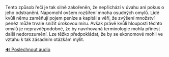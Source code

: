 
Tento způsob řeči je tak silně zakořeněn, že nepřichází v úvahu ani pokus o jeho odstranění. Napomohl ovšem rozšíření mnoha osudných omylů. Lidé kvůli němu zaměňují pojem peníze a kapitál a věří, že zvýšení množství peněz může trvale snížit úrokovou míru. Avšak právě kvůli hlouposti těchto omylů je nepravděpodobné, že by navrhovaná terminologie mohla přinést další nedorozumění. Lze těžko předpokládat, že by se ekonomové mohli ve vztahu k tak zásadním otázkám mýlit.

[🔊 Poslechnout audio](/data/7-paragraphs/audio/chapter_75/para_008-Tento-zpsob-ei-je-tak-siln-zakoenn-e-nepi.mp3)
